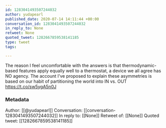```yaml
---
id: 1283041493507244032
author: yudapearl
published_date: 2020-07-14 14:11:44 +00:00
conversation_id: 1283041493507244032
in_reply_to: None
retweet: None
quoted_tweet: 1282667859538141185
type: tweet
tags:

---
```


The reason I feel uncomfortable with the answers is that thermodynamic-based features apply equally well to a thermostat, a device we all agree has NO agency. The account I've proposed to explain these asymmetries is based on our habit of partitioning the world into IN vs. OUT https://t.co/sw5ygA5n0J

### Metadata

Author: [[@yudapearl]]
Conversation: [[conversation-1283041493507244032]]
In reply to: [[None]]
Retweet of: [[None]]
Quoted tweet: [[1282667859538141185]]
